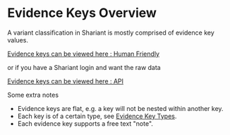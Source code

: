 # Evidence Keys Overview

A variant classification in Shariant is mostly comprised of evidence key values.

[Evidence keys can be viewed here : Human Friendly](https://shariant.org.au/variantclassification/evidence_keys)

or if you have a Shariant login and want the raw data

[Evidence keys can be viewed here : API](https://shariant.org.au/variantclassification/api/evidence_keys)

Some extra notes

* Evidence keys are flat, e.g. a key will not be nested within another key.
* Each key is of a certain type, see [Evidence Key Types](types.md).
* Each evidence key supports a free text "note".

